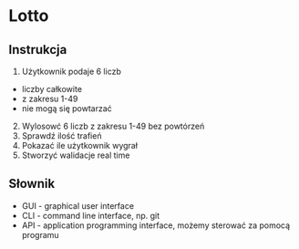 # Lotto
## Instrukcja
1. Użytkownik podaje 6 liczb
 - liczby całkowite
 - z zakresu 1-49
 - nie mogą się powtarzać
2. Wylosowć 6 liczb z zakresu 1-49 bez powtórzeń
3. Sprawdź ilość trafień
4. Pokazać ile użytkownik wygrał
5. Stworzyć walidacje real time

## Słownik

- GUI - graphical user interface
- CLI - command line interface, np. git
- API - application programming interface, możemy sterować za pomocą programu